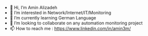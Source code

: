 - 👋 Hi, I’m Amin Alizadeh
- 👀 I’m interested in Network/Internet/IT/Monitoring
- 🌱 I’m currently learning German Language 
- 💞️ I’m looking to collaborate on any automation monitoring project
- 📫 How to reach me : https://www.linkedin.com/in/amin3m/

<!---
aminaminem/aminaminem is a ✨ special ✨ repository because its `README.md` (this file) appears on your GitHub profile.
You can click the Preview link to take a look at your changes.
--->
